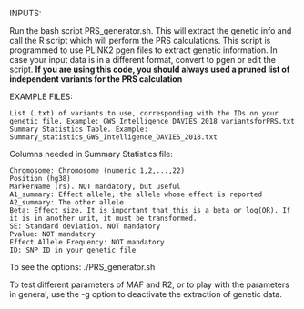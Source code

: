 INPUTS:

Run the bash script PRS_generator.sh. This will extract the genetic info and call the R script which will perform the PRS calculations.
This script is programmed to use PLINK2 pgen files to extract genetic information. In case your input data is in a different format, convert to pgen or edit the script.
**If you are using this code, you should always used a pruned list of independent variants for the PRS calculation**

EXAMPLE FILES:

    List (.txt) of variants to use, corresponding with the IDs on your genetic file. Example: GWS_Intelligence_DAVIES_2018_variantsforPRS.txt
    Summary Statistics Table. Example: Summary_statistics_GWS_Intelligence_DAVIES_2018.txt

Columns needed in Summary Statistics file:

    Chromosome: Chromosome (numeric 1,2,...,22)
    Position (hg38)
    MarkerName (rs). NOT mandatory, but useful
    A1_summary: Effect allele; the allele whose effect is reported
    A2_summary: The other allele
    Beta: Effect size. It is important that this is a beta or log(OR). If it is in another unit, it must be transformed.
    SE: Standard deviation. NOT mandatory
    Pvalue: NOT mandatory
    Effect Allele Frequency: NOT mandatory
    ID: SNP ID in your genetic file

To see the options: ./PRS_generator.sh

To test different parameters of MAF and R2, or to play with the parameters in general, use the -g option to deactivate the extraction of genetic data.
